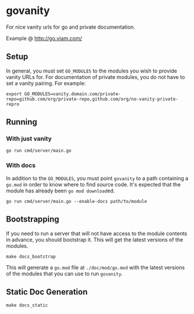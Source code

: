 # govanity

For nice vanity urls for go and private documentation.

Example @ http://go.viam.com/

## Setup

In general, you must set `GO_MODULES` to the modules you wish to provide vanity URLs for. For documentation of
private modules, you do not have to set a vanity pairing. For example:

`export GO_MODULES=vanity.domain.com/private-repo=github.com/org/private-repo,github.com/org/no-vanity-private-repro`

## Running

### With just vanity

`go run cmd/server/main.go`

### With docs

In addition to the `GO_MODULES`, you must point `govanity` to a path containing a `go.mod` in order to know where to find source code. It's expected that the module has already been `go mod download`ed.

`go run cmd/server/main.go --enable-docs path/to/module`

## Bootstrapping

If you need to run a server that will not have access to the module contents in advance,
you should bootstrap it. This will get the latest versions of the modules.

`make docs_bootstrap`

This will generate a `go.mod` file at `./doc/mod/go.mod` with the latest versions of the modules that you can use to run `govanity`.

## Static Doc Generation

`make docs_static`
